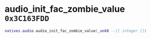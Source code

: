 # audio_init_fac_zombie_value `0x3C163FDD`

```lua
natives.audio.audio_init_fac_zombie_value(_unk0 --[[ integer ]])
```